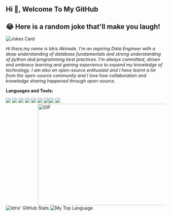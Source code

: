 ## Hi 👋, Welcome To My GitHub


## 😂 Here is a random joke that'll make you laugh!
![Jokes Card](https://readme-jokes.vercel.app/api)


<i> Hi there,my name is Idris Akinade. I'm an aspiring Data Engineer with  a deep understanding of database fundamentals and strong understanding of python and programming best practices. I'm always committed, driven and embrace learning and gaining experience to expand my knowledge of technology.
I am also an open-source enthusiast and I have learnt a lot from the open-source community and I love how collaboration and knowledge sharing happened through open-source.</i>




<b> Languages and Tools: </b>

<img src="https://img.icons8.com/color/40/000000/python--v1.png"/> <img src="https://img.icons8.com/color/40/000000/amazon-web-services.png"/> <img src="https://img.icons8.com/color/40/000000/javascript--v1.png"/> <img src="https://img.icons8.com/fluency/40/000000/docker.png"/> 
<img src="https://img.icons8.com/ios-glyphs/40/000000/github.png"/> <img src="https://img.icons8.com/color/48/000000/mysql-logo.png"/> <img src="https://img.icons8.com/color/40/000000/css3.png"/><img src="https://img.icons8.com/color/40/000000/html-5--v1.png"/>
<img src="https://img.icons8.com/color/40/000000/visual-studio-code-2019.png"/> 
<img align="right" alt="GIF" src="https://github.com/abhisheknaiidu/abhisheknaiidu/raw/master/code.gif?raw=true" width="500" height="320" style="max-width:80%;">





  

![Idris' GitHub Stats](https://github-readme-stats.vercel.app/api?username=IdrisAkinade&theme=highcontrast&show_icons=true)  ![My Top Language](https://github-readme-stats.vercel.app/api/top-langs/?username=IdrisAkinade&theme=blue-green)
















